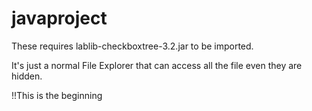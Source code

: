 # javaproject

These requires lablib-checkboxtree-3.2.jar to be imported.

It's just a normal File Explorer that can access all the file even they are hidden.


!!This is the beginning
